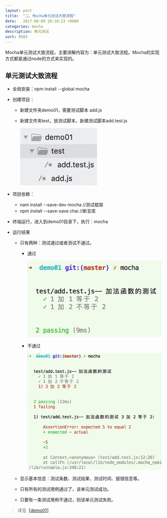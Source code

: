 ```yaml
---
layout: post
title:  "二、Mocha单元测试大致流程"
date:   2017-08-09 20:10:23 +0800
categories: mocha
description: 单元测试
sort: 0503
---
```


Mocha单元测试大致流程，主要讲解内容为：单元测试大致流程。Mocha的实现方式都是通过node的方式来实现的。

## 单元测试大致流程

- 全局安装：npm install --global mocha

- 创建项目：

  - 新建文件夹demo01，需要测试脚本 add.js

  - 新建文件夹test，放测试脚本，新建测试脚本add.test.js

    ![效果图](/assets/mocha/0301.png)

- 项目依赖：

  - nam install --save-dev mocha  //测试框架
  - npm install --save-save chai       //断言库

- 终端运行，进入到demo01目录下，执行：mocha 

- 运行结果

  - 只有两种：测试通过或者测试不通过。

    - 通过

      ![效果图](/assets/mocha/0302.png)

    - 不通过

      ![效果图](/assets/mocha/0303.png)


  - 显示基本信息：测试条数、测试结果、测试时间、报错信息等。
  - 只有所有的测试用例通过了，该单元测试成功。
  - 只要有一条测试用例不通过，则该单元测试失败。




> 详见【[demo01](https://github.com/huanghui8030/Mocha/tree/master/demo01)】